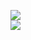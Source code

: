 [![](https://img.shields.io/badge/Made%20With-Github%20Spray-lightgrey.svg?style=for-the-badge&logo=github)](https://github.com/Annihil/github-spray#16855)  
[![](https://i.imgur.com/2DrTn0Z.gif)](https://github.com/Annihil/github-spray)